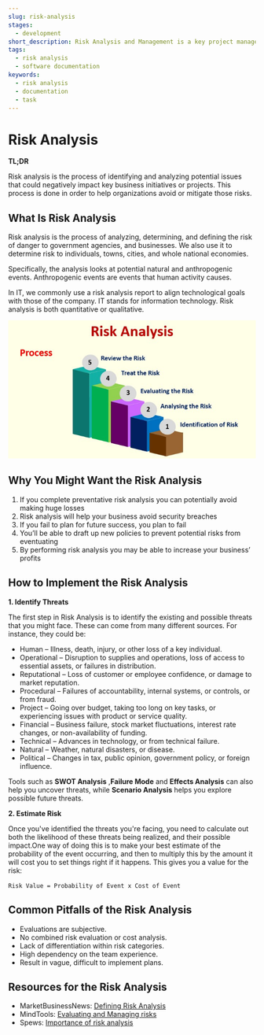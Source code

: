 ```yaml
---
slug: risk-analysis
stages:
  - development
short_description: Risk Analysis and Management is a key project management practice to ensure that the least number of surprises occur while the project is underway
tags:
  - risk analysis
  - software documentation
keywords:
  - risk analysis
  - documentation
  - task
---
```


# Risk Analysis

**TL;DR**

Risk analysis is the process of identifying and analyzing potential issues that could negatively impact key business initiatives or projects. This process is done in order to help organizations avoid or mitigate those risks.

## What Is Risk Analysis

Risk analysis is the process of analyzing, determining, and defining the risk of danger to government agencies, and businesses. We also use it to determine risk to individuals, towns, cities, and whole national economies.

Specifically, the analysis looks at potential natural and anthropogenic events. Anthropogenic events are events that human activity causes.

In IT, we commonly use a risk analysis report to align technological goals with those of the company. IT stands for information technology. Risk analysis is both quantitative or qualitative.

![Process](/files/risk_analysis.jpg)

## Why You Might Want the Risk Analysis
1. If you complete preventative risk analysis you can potentially avoid making huge losses
2. Risk analysis will help your business avoid security breaches
3. If you fail to plan for future success, you plan to fail
4. You’ll be able to draft up new policies to prevent potential risks from eventuating
5. By performing risk analysis you may be able to increase your business’ profits


## How to Implement the Risk Analysis
**1. Identify Threats**

The first step in Risk Analysis is to identify the existing and possible threats that you might face. These can come from many different sources. For instance, they could be:


- Human – Illness, death, injury, or other loss of a key individual.
- Operational – Disruption to supplies and operations, loss of access to essential assets, or failures in distribution.
- Reputational – Loss of customer or employee confidence, or damage to market reputation.
- Procedural – Failures of accountability, internal systems, or controls, or from fraud.
- Project – Going over budget, taking too long on key tasks, or experiencing issues with product or service quality.
- Financial – Business failure, stock market fluctuations, interest rate changes, or non-availability of funding.
- Technical – Advances in technology, or from technical failure.
- Natural – Weather, natural disasters, or disease.
- Political – Changes in tax, public opinion, government policy, or foreign influence.

Tools such as **SWOT Analysis** ,**Failure Mode** and **Effects Analysis** can also help you uncover threats, while **Scenario Analysis** helps you explore possible future threats.

**2. Estimate Risk**

Once you've identified the threats you're facing, you need to calculate out both the likelihood of these threats being realized, and their possible impact.One way of doing this is to make your best estimate of the probability of the event occurring, and then to multiply this by the amount it will cost you to set things right if it happens. This gives you a value for the risk:

```
Risk Value = Probability of Event x Cost of Event
```

## Common Pitfalls of the Risk Analysis

- Evaluations are subjective.
- No combined risk evaluation or cost analysis.
- Lack of differentiation within risk categories.
- High dependency on the team experience.
- Result in vague, difficult to implement plans.

## Resources for the Risk Analysis
- MarketBusinessNews: [Defining Risk Analysis](https://marketbusinessnews.com/financial-glossary/risk-analysis-definition-meaning/)
- MindTools: [Evaluating and Managing risks](https://www.mindtools.com/pages/article/newTMC_07.htm)
- Spews: [Importance of risk analysis](https://www.spews.org/marketing/why-risk-analysis-is-important/)
